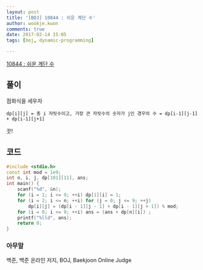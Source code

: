 ```yaml
---
layout: post
title: '[BOJ] 10844 : 쉬운 계단 수'
author: wookje.kwon
comments: true
date: 2017-02-14 15:05
tags: [boj, dynamic-programming]

---
```


[10844 : 쉬운 계단 수](https://www.acmicpc.net/problem/10844)

## 풀이

점화식을 세우자  

`dp[i][j] = 총 i 자릿수이고, 가장 큰 자릿수의 숫자가 j인 경우의 수 = dp[i-1][j-1] + dp[i-1][j+1]`  

끗!

## 코드

```cpp
#include <stdio.h>
const int mod = 1e9;
int n, i, j, dp[101][11], ans;
int main() {
	scanf("%d", &n);
	for (i = 1; i <= 9; ++i) dp[1][i] = 1;
	for (i = 2; i <= n; ++i) for (j = 0; j <= 9; ++j)
		dp[i][j] = (dp[i - 1][j - 1] + dp[i - 1][j + 1]) % mod;
	for (i = 0; i <= 9; ++i) ans = (ans + dp[n][i]) ;
	printf("%lld", ans);
	return 0;
}
```

### 아무말  
백준, 백준 온라인 저지, BOJ, Baekjoon Online Judge